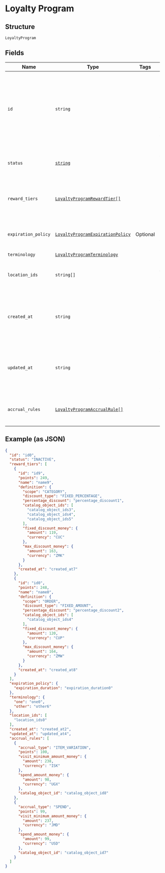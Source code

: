 
# Loyalty Program

## Structure

`LoyaltyProgram`

## Fields

| Name | Type | Tags | Description |
|  --- | --- | --- | --- |
| `id` | `string` |  | The Square-assigned ID of the loyalty program. Updates to<br>the loyalty program do not modify the identifier. |
| `status` | [`string`](/doc/models/loyalty-program-status.md) |  | Whether the program is currently active. |
| `reward_tiers` | [`LoyaltyProgramRewardTier[]`](/doc/models/loyalty-program-reward-tier.md) |  | The list of rewards for buyers, sorted by ascending points. |
| `expiration_policy` | [`LoyaltyProgramExpirationPolicy`](/doc/models/loyalty-program-expiration-policy.md) | Optional | Describes when the loyalty program expires. |
| `terminology` | [`LoyaltyProgramTerminology`](/doc/models/loyalty-program-terminology.md) |  | - |
| `location_ids` | `string[]` |  | The [locations](#type-Location) at which the program is active. |
| `created_at` | `string` |  | The timestamp when the program was created, in RFC 3339 format. |
| `updated_at` | `string` |  | The timestamp when the reward was last updated, in RFC 3339 format. |
| `accrual_rules` | [`LoyaltyProgramAccrualRule[]`](/doc/models/loyalty-program-accrual-rule.md) |  | Defines how buyers can earn loyalty points. |

## Example (as JSON)

```json
{
  "id": "id0",
  "status": "INACTIVE",
  "reward_tiers": [
    {
      "id": "id9",
      "points": 249,
      "name": "name9",
      "definition": {
        "scope": "CATEGORY",
        "discount_type": "FIXED_PERCENTAGE",
        "percentage_discount": "percentage_discount1",
        "catalog_object_ids": [
          "catalog_object_ids3",
          "catalog_object_ids4",
          "catalog_object_ids5"
        ],
        "fixed_discount_money": {
          "amount": 119,
          "currency": "CUC"
        },
        "max_discount_money": {
          "amount": 163,
          "currency": "ZMK"
        }
      },
      "created_at": "created_at7"
    },
    {
      "id": "id0",
      "points": 248,
      "name": "name0",
      "definition": {
        "scope": "ORDER",
        "discount_type": "FIXED_AMOUNT",
        "percentage_discount": "percentage_discount2",
        "catalog_object_ids": [
          "catalog_object_ids4"
        ],
        "fixed_discount_money": {
          "amount": 120,
          "currency": "CUP"
        },
        "max_discount_money": {
          "amount": 164,
          "currency": "ZMW"
        }
      },
      "created_at": "created_at8"
    }
  ],
  "expiration_policy": {
    "expiration_duration": "expiration_duration0"
  },
  "terminology": {
    "one": "one0",
    "other": "other6"
  },
  "location_ids": [
    "location_ids0"
  ],
  "created_at": "created_at2",
  "updated_at": "updated_at4",
  "accrual_rules": [
    {
      "accrual_type": "ITEM_VARIATION",
      "points": 100,
      "visit_minimum_amount_money": {
        "amount": 238,
        "currency": "ISK"
      },
      "spend_amount_money": {
        "amount": 98,
        "currency": "UGX"
      },
      "catalog_object_id": "catalog_object_id8"
    },
    {
      "accrual_type": "SPEND",
      "points": 99,
      "visit_minimum_amount_money": {
        "amount": 237,
        "currency": "JMD"
      },
      "spend_amount_money": {
        "amount": 99,
        "currency": "USD"
      },
      "catalog_object_id": "catalog_object_id7"
    }
  ]
}
```

